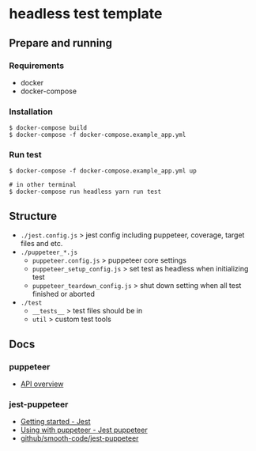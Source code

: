 # headless test template

## Prepare and running

### Requirements

* docker
* docker-compose

### Installation

```
$ docker-compose build
$ docker-compose -f docker-compose.example_app.yml
```

### Run test

```
$ docker-compose -f docker-compose.example_app.yml up

# in other terminal
$ docker-compose run headless yarn run test
```

## Structure

* `./jest.config.js` > jest config including puppeteer, coverage, target files and etc.
* `./puppeteer_*.js`
  * `puppeteer.config.js` > puppeteer core settings
  * `puppeteer_setup_config.js` > set test as headless when initializing test
  * `puppeteer_teardown_config.js` > shut down setting when all test finished or aborted
* `./test`
  * `__tests__` > test files should be in
  * `util` > custom test tools

## Docs

### puppeteer

* [API overview](https://github.com/puppeteer/puppeteer/blob/main/docs/api.md#overview)

### jest-puppeteer

 * [Getting started - Jest](https://jestjs.io/docs/getting-started)
 * [Using with puppeteer - Jest puppeteer](https://jestjs.io/docs/puppeteer)
 * [github/smooth-code/jest-puppeteer](https://github.com/smooth-code/jest-puppeteer)